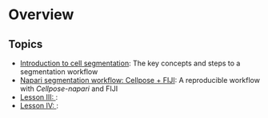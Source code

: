 Overview
=======================

## Topics

- [Introduction to cell segmentation](lesson1): The key concepts and steps to a segmentation workflow 
- [Napari segmentation workflow: Cellpose + FIJI](lesson2): A reproducible workflow with *Cellpose-napari* and FIJI
- [Lesson III: ](lesson3): 
- [Lesson IV: ](lesson4): 
